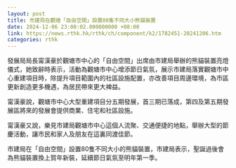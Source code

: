```yaml
---
layout: post
title: 市建局在觀塘「自由空間」設置80隻不同大小熊貓裝置
date: 2024-12-06 23:00:02.000000000 +08:00
link: https://news.rthk.hk/rthk/ch/component/k2/1782451-20241206.htm
categories: rthk
---
```


發展局局長甯漢豪於觀塘巿中心的「自由空間」出席由市建局舉辦的熊貓裝置亮燈儀式，她致辭時表示，活動為觀塘市中心增添節日氣氛，展示市建局落實觀塘市中心重建項目時，除提升項目範圍內的社區設施配置，亦改善項目周邊環境，為市區更新創造更多機遇，為居民帶來更大裨益。

甯漢豪說，觀塘市中心大型重建項目分五期發展，首三期已落成，第四及第五期發展區將來的發展會提供商業、住宅和社區設施。

甯漢豪又說，樂見市建局觀塘市中心這個人流聚、交通便捷的地點，舉辦大型的節慶活動，讓市民和家人及朋友在這裏同渡佳節。

市建局在「自由空間」設置80隻不同大小的熊貓裝置，巿建局表示，聖誕過後會為熊貓裝置換上賀年新裝，延續節日氣氛至明年第一季。
